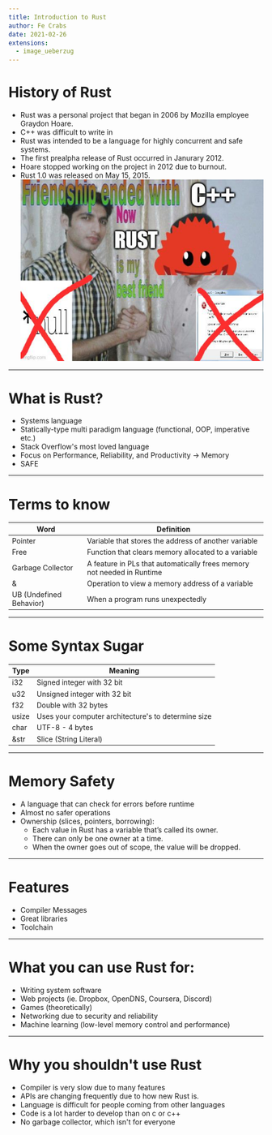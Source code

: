 ```yaml
---
title: Introduction to Rust
author: Fe Crabs
date: 2021-02-26
extensions:
  - image_ueberzug
---
```


# History of Rust
  - Rust was a personal project that began in 2006 by Mozilla employee Graydon Hoare.
  - C++ was difficult to write in
  - Rust was intended to be a language for highly concurrent and safe systems.
  - The first prealpha release of Rust occurred in Janurary 2012.
  - Hoare stopped working on the project in 2012 due to burnout.
  - Rust 1.0 was released on May 15, 2015.
![16](images/ifz2rkk8ugw51.png)

---

# What is Rust?
  - Systems language
  - Statically-type multi paradigm language (functional, OOP, imperative etc.)
  - Stack Overflow's most loved language
  - Focus on Performance, Reliability, and Productivity -> Memory
  - SAFE

---

# Terms to know

| Word                    | Definition                                                             |
|-------------------------|------------------------------------------------------------------------|
| Pointer                 | Variable that stores the address of another variable                   |
| Free                    | Function that clears memory allocated to a variable                    |
| Garbage Collector       | A feature in PLs that automatically frees memory not needed in Runtime |
| &                       | Operation to view a memory address of a variable                       |
| UB (Undefined Behavior) | When a program runs unexpectedly                                       |

---

# Some Syntax Sugar

| Type  | Meaning                                             |
|-------|-----------------------------------------------------|
| i32   | Signed integer with 32 bit                          |
| u32   | Unsigned integer with 32 bit                        |
| f32   | Double with 32 bytes                                |
| usize | Uses your computer architecture's to determine size |
| char  | UTF-8 - 4 bytes                                     |
| &str  | Slice (String Literal)                              |

---

# Memory Safety
  - A language that can check for errors before runtime
  - Almost no safer operations
  - Ownership (slices, pointers, borrowing):
    - Each value in Rust has a variable that’s called its owner.
    - There can only be one owner at a time.
    - When the owner goes out of scope, the value will be dropped.

---

# Features
  - Compiler Messages
  - Great libraries
  - Toolchain

---

# What you can use Rust for:
  - Writing system software
  - Web projects (ie. Dropbox, OpenDNS, Coursera, Discord)
  - Games (theoretically)
  - Networking due to security and reliability
  - Machine learning (low-level memory control and performance)

---

# Why you shouldn't use Rust
  - Compiler is very slow due to many features
  - APIs are changing frequently due to how new Rust is.
  - Language is difficult for people coming from other languages
  - Code is a lot harder to develop than on c or c++
  - No garbage collector, which isn't for everyone
